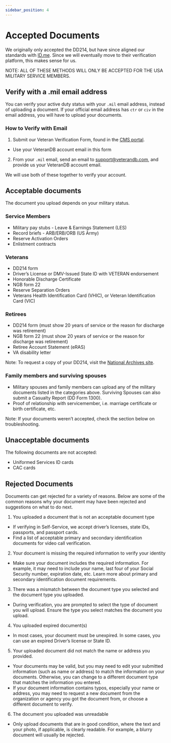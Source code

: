 ```yaml
---
sidebar_position: 4
---
```


# Accepted Documents

We originally only accepted the DD214, but have since aligned our standards with [ID.me](https://id.me). Since we will eventually move to their verification platform, this makes sense for us.

NOTE:
ALL OF THESE METHODS WILL ONLY BE ACCEPTED FOR THE USA MILITARY SERVICE MEMBERS.

## Verify with a .mil email address

You can verify your active duty status with your `.mil` email address, instead of uploading a document. If your official email address has `ctr` or `civ` in the email address, you will have to upload your documents.

### How to Verify with Email

1. Submit our Veteran Verification Form, found in the [CMS portal](https://app.veterandb.com/login).

- Use your VeteranDB account email in this form

2. From your `.mil` email, send an email to [support@veterandb.com](mailto:support@veterandb.com), and provide us your VeteranDB account email.

We will use both of these together to verify your account.

## Acceptable documents

The document you upload depends on your military status.

### Service Members

- Military pay stubs - Leave & Earnings Statement (LES)
- Record briefs - ARB/ERB/ORB (US Army)
- Reserve Activation Orders
- Enlistment contracts

### Veterans

- DD214 form
- Driver’s License or DMV-Issued State ID with VETERAN endorsement
- Honorable Discharge Certificate
- NGB form 22
- Reserve Separation Orders
- Veterans Health Identification Card (VHIC), or Veteran Identification Card (VIC)

### Retirees

- DD214 form (must show 20 years of service or the reason for discharge was retirement)
- NGB form 22 (must show 20 years of service or the reason for discharge was retirement)
- Retiree Account Statement (eRAS)
- VA disability letter

Note: To request a copy of your DD214, visit the [National Archives site](https://www.archives.gov/veterans/military-service-records).

### Family members and surviving spouses

- Military spouses and family members can upload any of the military documents listed in the categories above. Surviving Spouses can also submit a Casualty Report (DD Form 1300).
- Proof of relationship with servicemember, i.e. marriage certificate or birth certificate, etc.

Note: If your documents weren’t accepted, check the section below on troubleshooting.

## Unacceptable documents

The following documents are not accepted:

- Uniformed Services ID cards
- CAC cards

## Rejected Documents

Documents can get rejected for a variety of reasons. Below are some of the common reasons why your document may have been rejected and suggestions on what to do next.

1. You uploaded a document that is not an acceptable document type

- If verifying in Self-Service, we accept driver’s licenses, state IDs, passports, and passport cards.
- Find a list of acceptable primary and secondary identification documents for video call verification.

2. Your document is missing the required information to verify your identity

- Make sure your document includes the required information. For example, it may need to include your name, last four of your Social Security number, expiration date, etc. Learn more about primary and secondary identification document requirements.

3. There was a mismatch between the document type you selected and the document type you uploaded.

- During verification, you are prompted to select the type of document you will upload. Ensure the type you select matches the document you upload.

4. You uploaded expired document(s)

- In most cases, your document must be unexpired. In some cases, you can use an expired Driver’s license or State ID.

5. Your uploaded document did not match the name or address you provided.

- Your documents may be valid, but you may need to edit your submitted information (such as name or address) to match the information on your documents. Otherwise, you can change to a different document type that matches the information you entered.
- If your document information contains typos, especially your name or address, you may need to request a new document from the organization or agency you got the document from, or choose a different document to verify.

6. The document you uploaded was unreadable

- Only upload documents that are in good condition, where the text and your photo, if applicable, is clearly readable. For example, a blurry document will usually be rejected.

